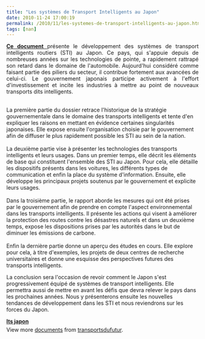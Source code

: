 ```yaml
---
title: "Les systèmes de Transport Intelligents au Japon"
date: 2010-11-24 17:00:19
permalink: /2010/11/les-systemes-de-transport-intelligents-au-japon.html
tags: [nan]
---
```


<p style="text-align: justify"><strong><a href="http://www.bulletins-electroniques.com/rapports/smm10_046.htm" target="_blank">Ce document </a></strong>présente le développement des systèmes de transport intelligents routiers (STI) au Japon. Ce pays, qui s'appuie depuis de nombreuses années sur les technologies de pointe, a rapidement rattrapé son retard dans le domaine de l'automobile. Aujourd'hui considéré comme faisant partie des piliers du secteur, il contribue fortement aux avancées de celui-ci. Le gouvernement japonais participe activement à l'effort d'investissement et incite les industries à mettre au point de nouveaux transports dits intelligents. </p>  <!--more-->  <br />La première partie du dossier retrace l'historique de la stratégie gouvernementale dans le domaine des transports intelligents et tente d'en expliquer les raisons en mettant en évidence certaines singularités japonaises. Elle expose ensuite l'organisation choisie par le gouvernement afin de diffuser le plus rapidement possible les STI au sein de la nation.<br /><br />La deuxième partie vise à présenter les technologies des transports intelligents et leurs usages. Dans un premier temps, elle décrit les éléments de base qui constituent l'ensemble des STI au Japon. Pour cela, elle détaille les dispositifs présents dans les voitures, les différents types de communication et enfin la place du système d'information. Ensuite, elle développe les principaux projets soutenus par le gouvernement et explicite leurs usages.<br /><br />Dans la troisième partie, le rapport aborde les mesures qui ont été prises par le gouvernement afin de prendre en compte l'aspect environnemental dans les transports intelligents. Il présente les actions qui visent à améliorer la protection des routes contre les désastres naturels et dans un deuxième temps, expose les dispositions prises par les autorités dans le but de diminuer les émissions de carbone.<br /><br />Enfin la dernière partie donne un aperçu des études en cours. Elle explore pour cela, à titre d'exemples, les projets de deux centres de recherche universitaires et donne une esquisse des perspectives futures des transports intelligents. <p>La conclusion sera l'occasion de revoir comment le Japon s'est progressivement équipé de systèmes de transport intelligents. Elle permettra aussi de mettre en avant les défis que devra relever le pays dans les prochaines années. Nous y présenterons ensuite les nouvelles tendances de développement dans les STI et nous reviendrons sur les forces du Japon. </p> <div id="__ss_5890369" style="width: 477px"><strong style="margin: 12px 0 4px"><a href="http://www.slideshare.net/transportsdufutur/its-japon" title="Its japon">Its japon</a></strong>        <div style="padding: 5px 0 12px">View more <a href="http://www.slideshare.net/">documents</a> from <a href="http://www.slideshare.net/transportsdufutur">transportsdufutur</a>.</div> </div>
